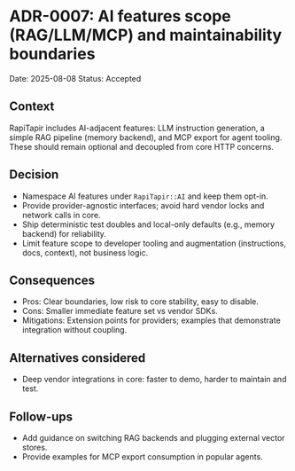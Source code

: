 # ADR-0007: AI features scope (RAG/LLM/MCP) and maintainability boundaries

Date: 2025-08-08
Status: Accepted

## Context

RapiTapir includes AI-adjacent features: LLM instruction generation, a simple RAG pipeline (memory backend), and MCP export for agent tooling. These should remain optional and decoupled from core HTTP concerns.

## Decision

- Namespace AI features under `RapiTapir::AI` and keep them opt-in.
- Provide provider-agnostic interfaces; avoid hard vendor locks and network calls in core.
- Ship deterministic test doubles and local-only defaults (e.g., memory backend) for reliability.
- Limit feature scope to developer tooling and augmentation (instructions, docs, context), not business logic.

## Consequences

- Pros: Clear boundaries, low risk to core stability, easy to disable.
- Cons: Smaller immediate feature set vs vendor SDKs.
- Mitigations: Extension points for providers; examples that demonstrate integration without coupling.

## Alternatives considered

- Deep vendor integrations in core: faster to demo, harder to maintain and test.

## Follow-ups

- Add guidance on switching RAG backends and plugging external vector stores.
- Provide examples for MCP export consumption in popular agents.
